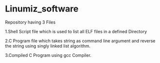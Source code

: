 # Linumiz_software

Repository having 3 Files

1.Shell Script file which is used to list all ELF files in a defined Directory

2.C Program file which takes string as command line argument and reverse the string using singly linked list algorithm.

3.Compiled C Program using gcc Compiler.

